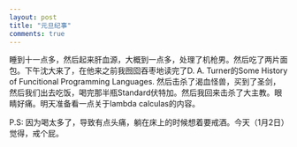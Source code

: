 ```yaml
---
layout: post
title: "元旦纪事"
comments: true
---
```


睡到十一点多，然后起来肝血源，大概到一点多，处理了机枪男。然后吃了两片面包。下午沈大来了，在他来之前我囫囵吞枣地读完了D. A. Turner的Some History of Funcitional Programming Languages. 然后击杀了渴血怪兽，买到了圣剑，然后我们出去吃饭，喝完那半瓶Standard伏特加。然后我回来击杀了大主教。眼睛好痛。明天准备看一点关于lambda calculas的内容。

P.S: 因为喝太多了，导致有点头痛，躺在床上的时候想着要戒酒。今天（1月2日）觉得，戒个屁。